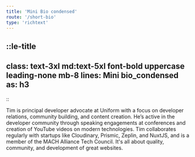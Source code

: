 ```yaml
---
title: 'Mini Bio condensed'
route: '/short-bio'
type: 'richtext'
---
```


::le-title
---
class: text-3xl md:text-5xl font-bold uppercase leading-none mb-8
lines: Mini bio_condensed
as: h3
---
::

<p class="text-xl mb-8 leading-relaxed">
  Tim is principal developer advocate at Uniform with a focus on developer relations, community building, and content creation. He’s active in the developer community through speaking engagements at conferences and creation of YouTube videos on modern technologies. Tim collaborates regularly with startups like Cloudinary, Prismic, Zeplin, and NuxtJS, and is a member of the MACH Alliance Tech Council. It's all about quality, community, and development of great websites.
</p>